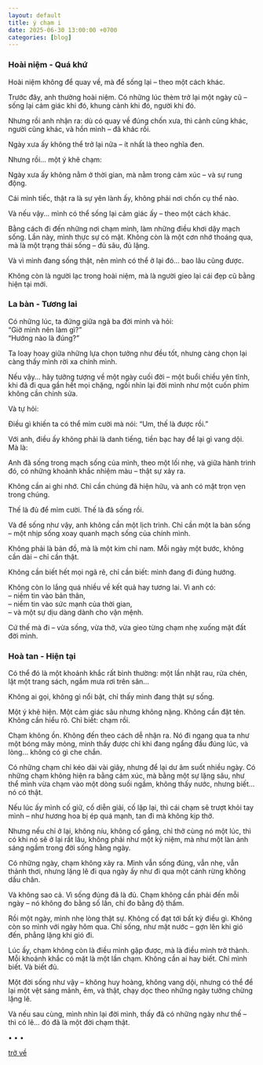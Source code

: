 ```yaml
---
layout: default
title: ý chạm i
date: 2025-06-30 13:00:00 +0700
categories: [blog]
---
```


### Hoài niệm - Quá khứ

Hoài niệm không để quay về,
mà để sống lại – theo một cách khác.

Trước đây, anh thường hoài niệm.
Có những lúc thèm trở lại một ngày cũ –
sống lại cảm giác khi đó,
khung cảnh khi đó,
người khi đó.

Nhưng rồi anh nhận ra:
dù có quay về đúng chốn xưa,
thì cảnh cũng khác,
người cũng khác,
và hồn mình – đã khác rồi.

Ngày xưa ấy không thể trở lại nữa –
ít nhất là theo nghĩa đen.

Nhưng rồi… một ý khẽ chạm:

Ngày xưa ấy không nằm ở thời gian,
mà nằm trong cảm xúc – và sự rung động.

Cái mình tiếc, thật ra là sự yên lành ấy,
không phải nơi chốn cụ thể nào.

Và nếu vậy…
mình có thể sống lại cảm giác ấy – theo một cách khác.

Bằng cách đi đến những nơi chạm mình,
làm những điều khơi dậy mạch sống.
Lần này, mình thực sự có mặt.
Không còn là một cơn nhớ thoáng qua,
mà là một trạng thái sống – đủ sâu, đủ lặng.

Và vì mình đang sống thật,
nên mình có thể ở lại đó… bao lâu cũng được.

Không còn là người lạc trong hoài niệm,
mà là người gieo lại cái đẹp cũ bằng hiện tại mới.

### La bàn - Tương lai

Có những lúc, ta đứng giữa ngã ba đời mình
và hỏi:  
“Giờ mình nên làm gì?”  
“Hướng nào là đúng?”

Ta loay hoay giữa những lựa chọn tưởng như đều tốt,
nhưng càng chọn lại càng thấy mình rời xa chính mình.

Nếu vậy…
hãy tưởng tượng về một ngày cuối đời –
một buổi chiều yên tĩnh,
khi đã đi qua gần hết mọi chặng,
ngồi nhìn lại đời mình như một cuốn phim không cần chỉnh sửa.

Và tự hỏi:

Điều gì khiến ta có thể mỉm cười mà nói:
“Um, thế là được rồi.”

Với anh, điều ấy không phải là danh tiếng, tiền bạc hay để lại gì vang dội. Mà là:

Anh đã sống trong mạch sống của mình,
theo một lối nhẹ,
và giữa hành trình đó,
có những khoảnh khắc nhiệm màu –
thật sự xảy ra.

Không cần ai ghi nhớ.
Chỉ cần chúng đã hiện hữu,
và anh có mặt trọn vẹn trong chúng.

Thế là đủ để mỉm cười.
Thế là đã sống rồi.

Và để sống như vậy, anh không cần một lịch trình. 
Chỉ cần một la bàn sống – một nhịp sống xoay quanh mạch sống của chính mình.

Không phải là bản đồ, mà là một kim chỉ nam.
Mỗi ngày một bước, không cần dài – chỉ cần thật.

Không cần biết hết mọi ngã rẽ, chỉ cần biết:
mình đang đi đúng hướng.

Không còn lo lắng quá nhiều về kết quả hay tương lai.
Vì anh có:  
– niềm tin vào bản thân,  
– niềm tin vào sức mạnh của thời gian,  
– và một sự dịu dàng dành cho vận mệnh.  

Cứ thế mà đi – vừa sống, vừa thở, vừa gieo từng chạm nhẹ xuống mặt đất đời mình.

### Hoà tan - Hiện tại

Có thể đó là một khoảnh khắc rất bình thường:
một lần nhặt rau,
rửa chén,
lật một trang sách,
ngắm mưa rơi trên sân…

Không ai gọi,
không gì nổi bật,
chỉ thấy mình đang thật sự sống.

Một ý khẽ hiện.
Một cảm giác sâu nhưng không nặng.
Không cần đặt tên.
Không cần hiểu rõ.
Chỉ biết: chạm rồi.

Chạm không ồn.
Không đến theo cách dễ nhận ra.
Nó đi ngang qua ta như một bóng mây mỏng,
mình thấy được chỉ khi đang ngẩng đầu đúng lúc,
và lòng… không có gì che chắn.

Có những chạm chỉ kéo dài vài giây,
nhưng để lại dư âm suốt nhiều ngày.
Có những chạm không hiện ra bằng cảm xúc,
mà bằng một sự lặng sâu,
như thể mình vừa chạm vào một dòng suối ngầm,
không thấy nước,
nhưng biết… nó có thật.

Nếu lúc ấy mình cố giữ,
cố diễn giải,
cố lặp lại,
thì cái chạm sẽ trượt khỏi tay mình –
như hương hoa bị ép quá mạnh,
tan đi mà không kịp thở.

Nhưng nếu chỉ ở lại,
không níu,
không cố gắng,
chỉ thở cùng nó một lúc,
thì có khi nó sẽ ở lại rất lâu,
không phải như một kỷ niệm,
mà như một làn ánh sáng ngầm trong đời sống hằng ngày.

Có những ngày, chạm không xảy ra.
Mình vẫn sống đúng,
vẫn nhẹ,
vẫn thảnh thơi,
nhưng lặng lẽ đi qua ngày ấy như đi qua một cánh rừng không dấu chân.

Và không sao cả.
Vì sống đúng đã là đủ.
Chạm không cần phải đến mỗi ngày –
nó không đo bằng số lần,
chỉ đo bằng độ thấm.

Rồi một ngày,
mình nhẹ lòng thật sự.
Không cố đạt tới bất kỳ điều gì.
Không còn so mình với ngày hôm qua.
Chỉ sống, như mặt nước –
gợn lên khi gió đến,
phẳng lặng khi gió đi.

Lúc ấy,
chạm không còn là điều mình gặp được,
mà là điều mình trở thành.
Mỗi khoảnh khắc có mặt là một lần chạm.
Không cần ai hay biết.
Chỉ mình biết.
Và biết đủ.

Một đời sống như vậy –
không huy hoàng,
không vang dội,
nhưng có thể để lại
một vệt sáng mảnh, êm, và thật,
chạy dọc theo những ngày tưởng chừng lặng lẽ.

Và nếu sau cùng,
mình nhìn lại đời mình,
thấy đã có những ngày như thế –
thì có lẽ…
đó đã là một đời chạm thật.

• • •

[trở về](/)